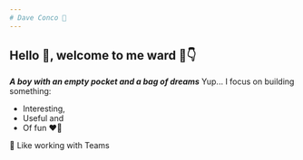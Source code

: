 ```yaml
---
# Dave Conco 💫
---
```

## Hello 👋, welcome to me ward 💯👇
___A boy with an empty pocket and a bag of dreams___
Yup... I focus on building something:
- Interesting,
- Useful and 
- Of fun ❤️‍🔥

👯 Like working with Teams

<!--
**dconco/dconco** is a ✨ _special_ ✨ repository because its `README.md` (this file) appears on your GitHub profile.

Here are some ideas to get you started:

- 🔭 I’m currently working on ...
- 🌱 I’m currently learning ...
- 👯 I’m looking to collaborate on ...
- 🤔 I’m looking for help with ...
- 💬 Ask me about ...
- 📫 How to reach me: ...
- 😄 Pronouns: ...
- ⚡ Fun fact: ...
-->
